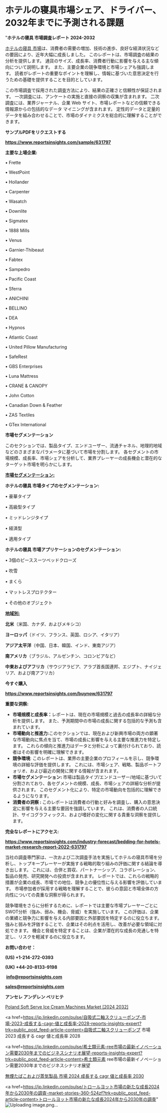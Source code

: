 # ホテルの寝具市場シェア、ドライバー、2032年までに予測される課題

"<strong>ホテルの寝具 市場調査レポート 2024-2032</strong>

<a href=https://www.reportsinsights.com/sample/631797>ホテルの寝具 市場</a>は、消費者の需要の増加、技術の進歩、良好な経済状況などの要因により、近年大幅に成長しました。 このレポートは、市場調査の結果の分析を提供します。 通貨のサイズ、成長率、消費者行動に影響を与える主な傾向について説明します。 また、主要企業の競争環境と市場シェアも強調します。 読者がレポートの重要なポイントを理解し、情報に基づいた意思決定を行うための基礎を提供することを目的としています。

この市場調査で採用された調査方法により、結果の正確さと信頼性が保証されます。 一次調査には、アンケートの実施と直接の洞察の収集が含まれます。 二次調査には、業界ジャーナル、企業 Web サイト、市場レポートなどの信頼できる情報源からの包括的なデータ マイニングが含まれます。 定性的データと定量的データを組み合わせることで、市場のダイナミクスを総合的に理解することができます。

<strong><b>サンプルPDFをリクエストする</b></strong>

<a href=https://www.reportsinsights.com/sample/631797><strong><u>https://www.reportsinsights.com/sample/631797</u></strong></a>

<strong>主要な上場企業:</strong>

• Frette

• WestPoint

• Hollander

• Carpenter

• Wasatch

• Downlite

• Sigmatex

• 1888 Mills

• Venus

• Garnier-Thibeaut

• Fabtex

• Sampedro

• Pacific Coast

• Sferra

• ANICHINI

• BELLINO

• DEA

• Hypnos

• Atlantic Coast

• United Pillow Manufacturing

• SafeRest

• GBS Enterprises

• Luna Mattress

• CRANE & CANOPY

• John Cotton

• Canadian Down & Feather

• ZAS Textiles

• GTex International

<strong>市場セグメンテーション</strong>

このセクションでは、製品タイプ、エンドユーザー、流通チャネル、地理的地域などのさまざまなパラメータに基づいて市場を分割します。 各セグメントの市場規模、成長率、市場シェアを分析して、業界プレーヤーの成長機会と潜在的なターゲット市場を明らかにします。

<strong><u>市場セグメンテーション</u></strong><strong><u>:</u></strong>

<strong>ホテルの寝具 市場タイプのセグメンテーション:</strong>

• 豪華タイプ

• 高級型タイプ

• ミッドレンジタイプ

• 経済型

• 適用タイプ

<strong>ホテルの寝具 市場アプリケーションのセグメンテーション:</strong>

• 3個のピース​​スーツベッドクローズ

• 吹雪

• まくら

• マットレスプロテクター

• その他のオブジェクト

<strong><u>地域別</u></strong><strong><u>:</u></strong>

<strong>北米</strong>（米国、カナダ、およびメキシコ）

<strong>ヨーロッパ</strong>（ドイツ、フランス、英国、ロシア、イタリア）

<strong>アジア太平洋</strong>（中国、日本、韓国、インド、東南アジア）

<strong>南アメリカ</strong>（ブラジル、アルゼンチン、コロンビアなど）

<strong>中東およびアフリカ</strong>（サウジアラビア、アラブ首長国連邦、エジプト、ナイジェリア、および南アフリカ）

<strong>今すぐ購入</strong>

<a href=https://www.reportsinsights.com/buynow/631797><strong><u>https://www.reportsinsights.com/buynow/631797</u></strong></a>

<strong>重要な洞察:</strong>
<ul>
  <li><strong>市場規模と成長率：</strong>レポートは、現在の市場規模と過去の成長率の詳細な分析を提供します。 また、予測期間中の市場の成長に関する包括的な予測も含まれています。</li>
  <li><strong>市場動向と推進力:</strong>このセクションでは、現在および新興市場の両方の顕著な市場動向に焦点を当て、市場の成長に影響を与える主要な推進力を特定します。 これらの傾向と推進力はデータと分析によって裏付けられており、読者はその影響を明確に理解できます。</li>
  <li><strong>競争環境</strong>: このレポートは、業界の主要企業のプロフィールを示し、競争環境の詳細な評価を提供します。 これには、市場シェア、戦略、製品ポートフォリオ、および最近の開発に関する情報が含まれます。</li>
  <li><strong>市場セグメンテーション: </strong>市場は製品タイプ/エンドユーザー/地域に基づいて分割されており、各セグメントの規模、成長、市場シェアの詳細な分析が提供されます。 このセグメント化により、特定の市場動向を包括的に理解できるようになります。</li>
  <li><strong>消費者の洞察 : </strong>このレポートは消費者の行動と好みを調査し、購入の意思決定に影響を与える主要な要因を強調しています。 これは、消費者の人口統計、サイコグラフィックス、および嗜好の変化に関する貴重な洞察を提供します。</li>
</ul>
<strong>完全なレポートにアクセス:</strong>

<a href=https://www.reportsinsights.com/industry-forecast/bedding-for-hotels-market-research-report-2022-631797><strong><u><b>https://www.reportsinsights.com/industry-forecast/bedding-for-hotels-market-research-report-2022-631797</b></u></strong></a>

当社の調査専門家は、一次および二次調査手法を実施してホテルの寝具市場を分析し、トップキープレーヤーが実施する戦略的取り組みの評価に関する結論を導き出します。 これには、合併と買収、パートナーシップ、コラボレーション、製品の発売、研究開発への投資が含まれます。 レポートでは、これらの戦略的措置が企業の成長、市場での地位、競争上の優位性に与える影響を評価しています。 市場参加者が採用する戦略を理解することで、彼らの意図と市場全体の方向性についての貴重な洞察が得られます。

競争環境をさらに分析するために、レポートでは主要な市場プレーヤーごとにSWOT分析（強み、弱み、機会、脅威）を実施しています。 この評価は、企業の業績と競争力に影響を与える内部要因と外部要因を特定するのに役立ちます。 強みと弱みを評価することで、企業はその利点を活用し、改善が必要な領域に対処できます。 機会と脅威を特定することは、企業が潜在的な成長の見通しを特定し、リスクを軽減するのに役立ちます。

<strong>お問い合わせ：</strong>

<strong>(US) +1-214-272-0393</strong>

<strong>(UK) +44-20-8133-9198</strong>

<strong> </strong><a href=info@reportsinsights.com><strong><u>info@reportsinsights.com</u></strong></a>

<a href=sales@reportsinsights.com><strong><u>sales@reportsinsights.com</u></strong></a>

<strong>アンセレ アンデレン ベリヒテ</strong>

<a href=https://www.linkedin.com/pulse/poland-soft-serve-ice-cream-machines-market-trends-b86vf/>Poland Soft Serve Ice Cream Machines Market [2024 2032]</a>

<a href=https://jp.linkedin.com/pulse/自吸式二軸スクリューポンプ-市場-2023-成長する-cagr-値と成長率-2028-reports-insights-expert?trk=public_post_feed-article-content>自吸式二軸スクリューポンプ 市場 2023 成長する cagr 値と成長率 2028</a>

<a href=https://jp.linkedin.com/pulse/希土類元素-ree市場の最新イノベーション需要2030年までのビジネスシナリオ展望-reports-insights-expert?trk=public_post_feed-article-content>希土類元素 ree市場の最新イノベーション需要2030年までのビジネスシナリオ展望</a>

<a href=https://www.linkedin.com/pulse/無煙たばこおよび蒸気製品-市場-2024-成長する-cagr-値と成長率-2030-community-market-research-ivxpe/>無煙たばこおよび蒸気製品 市場 2024 成長する cagr 値と成長率 2030</a>

<a href=https://jp.linkedin.com/pulse/トロールヨット市場の新たな成長2024年から2030年の調査-market-stories-360-524zf?trk=public_post_feed-article-content>トロールヨット市場の新たな成長2024年から2030年の調査</a>"
![Uploading image.png…]()
